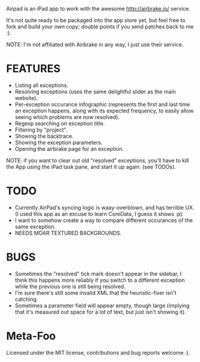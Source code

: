 Airpad is an iPad app to work with the awesome http://airbrake.io/ service.

It's not quite ready to be packaged into the app store yet, but feel free to fork and build your own copy; double points if you send patches back to me :).

NOTE: I'm not affiliated with Airbrake in any way, I just use their service.

FEATURES
========

* Listing all exceptions.
* Resolving exceptions (uses the same delightful slider as the main website).
* Per-exception occurance infographic (represents the first and last time an exception happens, along with its expected frequency, to easily allow seeing which problems are now resolved).
* Regexp searching on exception title.
* Filtering by "project".
* Showing the backtrace.
* Showing the exception parameters.
* Opening the airbrake page for an exception.


NOTE: if you want to clear out old "resolved" exceptions, you'll have to kill the App using the iPad task pane, and start it up again. (see TODOs).

TODO
====

* Currently AirPad's syncing logic is waay-overblown, and has terrible UX. (I used this app as an excuse to learn CoreData, I guess it shows :p).
* I want to somehow create a way to compare different occurances of the same exception.
* NEEDS MOAR TEXTURED BACKGROUNDS.

BUGS
====

* Sometimes the "resolved" tick mark doesn't appear in the sidebar, I think this happens more reliably if you switch to a different exception while the previous one is still being resolved.
* I'm sure there's still some invalid XML that the heuristic-fixer isn't catching.
* Sometimes a parameter field will appear empty, though large (implying that it's measured out space for a lot of text, but just isn't showing it).

Meta-Foo
========
Licensed under the MIT license, contributions and bug reports welcome :).

